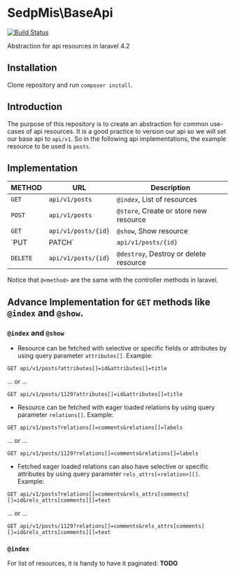 # SedpMis\BaseApi

[![Build Status](https://travis-ci.org/sedp-mis/base-api.svg?branch=master)](https://travis-ci.org/sedp-mis/base-api)

Abstraction for api resources in laravel 4.2

## Installation
Clone repository and run `composer install`.

## Introduction

The purpose of this repository is to create an abstraction for common use-cases of api resources. 
It is a good practice to version our api so we will set our base api to `api/v1`. 
So in the following api implementations, the example resource to be used is `posts`.

## Implementation
 METHOD     | URL                 | Description
---         | ---                 | ---
`GET`       | `api/v1/posts`      | `@index`, List of resources
`POST`      | `api/v1/posts`      | `@store`, Create or store new resource
`GET`       | `api/v1/posts/{id}` | `@show`, Show resource
`PUT|PATCH` | `api/v1/posts/{id}` | `@update`, Update resource
`DELETE`    | `api/v1/posts/{id}` | `@destroy`, Destroy or delete resource

Notice that `@<method>` are the same with the controller methods in laravel.

## Advance Implementation for `GET` methods like `@index` and `@show`.
### `@index` and `@show`

* Resource can be fetched with selective or specific fields or attributes by using query parameter `attributes[]`. Example:
```
GET api/v1/posts?attributes[]=id&attributes[]=title
```
... or ...
```
GET api/v1/posts/1129?attributes[]=id&attributes[]=title
```

* Resource can be fetched with eager loaded relations by using query parameter `relations[]`. Example:
```
GET api/v1/posts?relations[]=comments&relations[]=labels
```
... or ...
```
GET api/v1/posts/1129?relations[]=comments&relations[]=labels
```

* Fetched eager loaded relations can also have selective or specific attributes by using query parameter `rels_attrs[<relation>][]`. Example:
```
GET api/v1/posts?relations[]=comments&rels_attrs[comments][]=id&rels_attrs[comments][]=text
```
... or ...
```
GET api/v1/posts/1129?relations[]=comments&rels_attrs[comments][]=id&rels_attrs[comments][]=text
```

### `@index`
For list of resources, it is handy to have it paginated:
__TODO__
